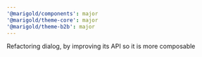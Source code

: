 ```yaml
---
'@marigold/components': major
'@marigold/theme-core': major
'@marigold/theme-b2b': major
---
```


Refactoring dialog, by improving its API so it is more composable
